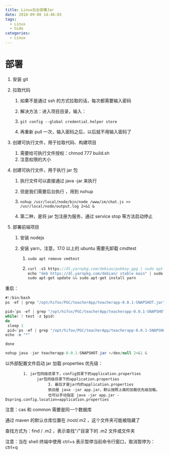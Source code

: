 ```yaml
---
title: Linux后台部署Jar
date: 2018-09-08 14:46:03
tags:
  - Linux
  - hide
categories:
  - Linux
---
```


# 部署

1. 安装 git

2. 拉取代码

   1. 如果不是通过 ssh 的方式拉取的话，每次都需要输入密码

   2. 解决方法：进入项目目录，输入：

   3. ```shell
      git config --global credential.helper store
      ```

   4. 再重新 pull 一次，输入密码之后，以后就不用输入密码了

3. 创建可执行文件，用于拉取代码、构建项目

   1. 需要给可执行文件授权：chmod 777 build.sh
   2. 注意权限的大小

4. 创建可执行文件，用于执行 jar 包

   1. 执行文件可以直接通过 java -jar 来执行

   2. 但是我们需要后台执行 ，用到 nohup

   3. ```shell
      nohup /usr/local/node/bin/node /www/im/chat.js >> /usr/local/node/output.log 2>&1 &
      ```

   4. 第二种，是将 jar 包注册为服务，通过 service stop 等方法启动停止

5. 部署前端项目

   1. 安装 nodejs

   2. 安装 yarn，注意，17.0 以上的 ubuntu 需要先卸载 cmdtest

      1. ```java
         sudo apt remove cmdtest
         ```

      2. ```java
         curl -sS https://dl.yarnpkg.com/debian/pubkey.gpg | sudo apt-key add -
         echo "deb https://dl.yarnpkg.com/debian/ stable main" | sudo tee /etc/apt/sources.list.d/yarn.list
         sudo apt-get update && sudo apt-get install yarn
         ```

重启：

```java
#!/bin/bash
ps -ef | grep "/opt/hifox/PGC/teacherApp/teacherapp-0.0.1-SNAPSHOT.jar" | grep -v grep | awk '{print $2}' | xargs kill -15

pid=`ps -ef | grep "/opt/hifox/PGC/teacherApp/teacherapp-0.0.1-SNAPSHOT.jar" | grep -v grep | awk '{print $2}'`
while( ! test -z $pid)
do
 sleep 1
 pid=`ps -ef | grep "/opt/hifox/PGC/teacherApp/teacherapp-0.0.1-SNAPSHOT.jar" | grep -v grep | awk '{print $2}'`
echo -n "*"

done

nohup java -jar teacherapp-0.0.1-SNAPSHOT.jar >/dev/null 2>&1 &
```

以外部配置文件启动 jar
加载 properties 优先级：

            1. jar包同级目录下，config目录下的application.properties
                  jar包同级目录下的application.properties
                       3. 最后才是jar内的application.properties
                       依旧是 java -jar app.jar，默认按照上面的加载优先级加载。
                       也可以手动指定 java -jar app.jar -Dspring.config.location=application.properties

注意：cas 和 common 需要是同一个数据库

通过 maven 的默认仓库位置在 /root/.m2 ，这个文件夹可能被隐藏了

查找方式为：find / .m2 ，表示查找"/"目录下的 .m2 文件或文件夹

注意：当在 shell 终端中使用 ctrl+s 表示暂停当前命令行窗口，取消暂停为：ctrl+q
